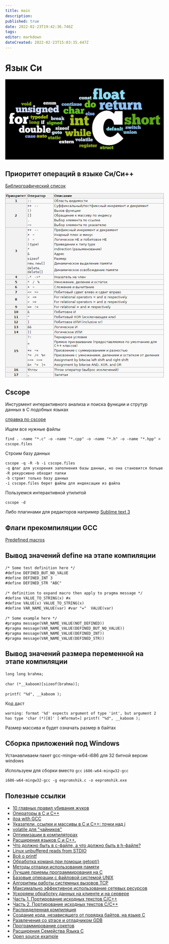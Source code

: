 ```yaml
---
title: main
description: 
published: true
date: 2022-02-23T19:42:36.746Z
tags: 
editor: markdown
dateCreated: 2022-02-23T15:03:35.447Z
---
```


# Язык Си

![Clang](../img/C.jpg)

## Приоритет операций в языке Си/Си++
[Библиографический список](https://en.wikipedia.org/wiki/Operators_in_C_and_C%2B%2B)

![priority](../img/priority.png)

## Cscope

Инстурмент интерактивного анализа и поиска функции и струтур данных в С подобных языках

[справка по cscope](https://courses.cs.washington.edu/courses/cse451/12sp/tutorials/tutorial_cscope.html)

Ищем все нужные файлы

    find . -name "*.c" -o -name "*.cpp" -o -name "*.h" -o -name "*.hpp" > cscope.files

Строим базу данных

    cscope -q -R -b -i cscope.files
    -q флаг для ускорения заполнения базы данных, но она становится больше
    -R рекурсивно обходит папки
    -b строит только базу данных
    -i cscope.files берет файлы для индексации из файла

Пользуемся интерактивной утилитой

    cscope -d

Либо плагинами для редакторов например [Sublime text 3](https://packagecontrol.io/packages/Cscope)

## Флаги прекомпиляции GCC

[Predefined macros](https://gcc.gnu.org/onlinedocs/cpp/Predefined-Macros.html)

## Вывод значений define на этапе компиляции
```
/* Some test definition here */
#define DEFINED_BUT_NO_VALUE
#define DEFINED_INT 3
#define DEFINED_STR "ABC"

/* definition to expand macro then apply to pragma message */
#define VALUE_TO_STRING(x) #x
#define VALUE(x) VALUE_TO_STRING(x)
#define VAR_NAME_VALUE(var) #var "="  VALUE(var)

/* Some example here */
#pragma message(VAR_NAME_VALUE(NOT_DEFINED))
#pragma message(VAR_NAME_VALUE(DEFINED_BUT_NO_VALUE))
#pragma message(VAR_NAME_VALUE(DEFINED_INT))
#pragma message(VAR_NAME_VALUE(DEFINED_STR))
```

## Вывод значений размера переменной на этапе компиляции

```
long long brahma;

char (*__kaboom)[sizeof(brahma)];

printf( "%d", __kaboom );
```
Код даст
```
warning: format '%d' expects argument of type 'int', but argument 2 has type 'char (*)[8]' [-Wformat=] printf( "%d", __kaboom );
```
Размер массива и будет означать размер в байтах

## Сборка приложений под Windows

Устанавливаем пакет gcc-mingw-w64-i686 для 32 битной версии windows

Используем для сборки вместо `gcc` `i686-w64-mingw32-gcc`

    i686-w64-mingw32-gcc -g eepromshik.c -o eepromshik.exe

## Полезные ссылки
- [10 главных правил убивания жуков](https://habrahabr.ru/post/226495/)
- [Операторы в C и C++](https://ru.wikipedia.org/wiki/Операторы_в_C_и_C%2B%2B)
- [itoa with GCC](http://www.strudel.org.uk/itoa/)
- [Указатели, ссылки и массивы в C и C++: точки над i](https://habrahabr.ru/post/251091/)
- [volatile для "чайников"](http://www.pic24.ru/doku.php/osa/articles/volatile_for_chainiks)
- [Оптимизации в компиляторах](https://habrahabr.ru/post/124131/)
- [Расширения языков C и C++.](https://habrahabr.ru/post/315676/)
- [Что должно быть в с-файле, а что должно быть в h-файле?](https://habrahabr.ru/post/280764/)
- [Linux unbuffered reads from STDIO](https://stackoverflow.com/questions/17848561/linux-unbuffered-reads-from-stdio)
- [Всё о printf](http://all-ht.ru/inf/prog/c/func/printf.html)
- [Обработка команд при помощи getopt()](https://www.ibm.com/developerworks/ru/library/au-unix-getopt/index.html)
- [Методы отладки использования памяти](https://www.ibm.com/developerworks/ru/library/au-memorytechniques/index.html)
- [Лучшие приемы программирования на C](https://www.ibm.com/developerworks/ru/library/au-hook_duttaC/index.html)
- [Базовые операции с файловой системой UNIX](https://www.ibm.com/developerworks/ru/library/au-unix-readdir/index.html)
- [Алгоритмы работы системных вызовов TCP](https://www.ibm.com/developerworks/ru/library/au-tcpsystemcalls/index.html)
- [Максимально эффективное использование сетевых ресурсов](https://www.ibm.com/developerworks/ru/library/au-highperform1/index.html)
- [Ускоряем обработку данных на клиенте и на сервере](https://www.ibm.com/developerworks/ru/library/au-highperform2/index.html)
- [Часть 1. Портирование исходных текстов C/C++](https://www.ibm.com/developerworks/ru/library/au-porting/index.html)
- [Часть 2. Портирование исходных текстов C/C++](https://www.ibm.com/developerworks/ru/library/au-porting2/index.html)
- [Распределенная компиляция](https://www.ibm.com/developerworks/ru/library/au-dist_comp/index.html)
- [Создание кода, независящего от порядка байтов, на языке C](https://www.ibm.com/developerworks/ru/library/au-endianc/index.html)
- [Развлечения со strace и отладчиком GDB](https://www.ibm.com/developerworks/ru/library/au-unix-strace/index.html)
- [Программирование сокетов](https://www.ibm.com/support/knowledgecenter/ssw_ibm_i_73/rzab6/rzab6soxoverview.htm)
- [Расширения Семейства Языка C](https://www.opennet.ru/docs/RUS/gcc/gcc1-4.html)
- [Open source example](http://www.bogotobogo.com/index.php)

